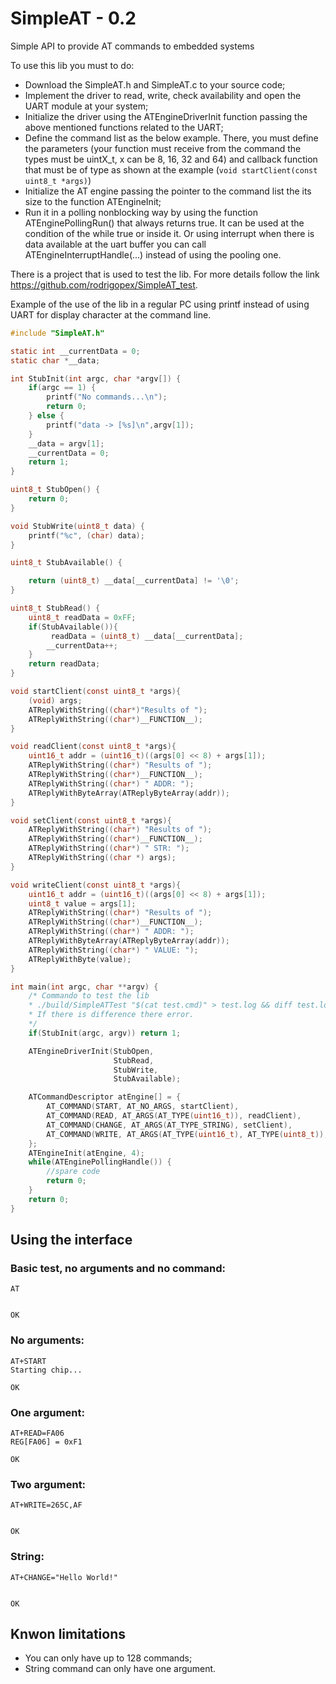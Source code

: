 # SimpleAT - 0.2
Simple API to provide AT commands to embedded systems

To use this lib you must to do:
* Download the SimpleAT.h and SimpleAT.c to your source code;
* Implement the driver to read, write, check availability and open the UART module at your system;
* Initialize the driver using the ATEngineDriverInit function passing the above mentioned functions related to the UART;
* Define the command list as the below example. There, you must define the parameters (your function must receive from the command the types must be uintX_t, x can be 8, 16, 32 and 64) and callback function that must be of type as shown at the example (```void startClient(const uint8_t *args)```)
* Initialize the AT engine passing the pointer to the command list the its size to the function ATEngineInit;
* Run it in a polling nonblocking way by using the function ATEnginePollingRun() that always returns true. It can be used at the condition of the while true or inside it. Or using interrupt when there is data available at the uart buffer you can call ATEngineInterruptHandle(...) instead of using the pooling one.

There is a project that is used to test the lib. For more details follow the link https://github.com/rodrigopex/SimpleAT_test.

Example of the use of the lib in a regular PC using printf instead of using UART for display character at the command line.
```C
#include "SimpleAT.h"

static int __currentData = 0;
static char *__data;

int StubInit(int argc, char *argv[]) {
    if(argc == 1) {
        printf("No commands...\n");
        return 0;
    } else {
        printf("data -> [%s]\n",argv[1]);
    }
    __data = argv[1];
    __currentData = 0;
    return 1;
}

uint8_t StubOpen() {
    return 0;
}

void StubWrite(uint8_t data) {
    printf("%c", (char) data);
}

uint8_t StubAvailable() {

    return (uint8_t) __data[__currentData] != '\0';
}

uint8_t StubRead() {
    uint8_t readData = 0xFF;
    if(StubAvailable()){
         readData = (uint8_t) __data[__currentData];
        __currentData++;
    }
    return readData;
}

void startClient(const uint8_t *args){
    (void) args;
    ATReplyWithString((char*)"Results of ");
    ATReplyWithString((char*)__FUNCTION__);
}

void readClient(const uint8_t *args){
    uint16_t addr = (uint16_t)((args[0] << 8) + args[1]);
    ATReplyWithString((char*) "Results of ");
    ATReplyWithString((char*)__FUNCTION__);
    ATReplyWithString((char*) " ADDR: ");
    ATReplyWithByteArray(ATReplyByteArray(addr));
}

void setClient(const uint8_t *args){
    ATReplyWithString((char*) "Results of ");
    ATReplyWithString((char*)__FUNCTION__);
    ATReplyWithString((char*) " STR: ");
    ATReplyWithString((char *) args);
}

void writeClient(const uint8_t *args){
    uint16_t addr = (uint16_t)((args[0] << 8) + args[1]);
    uint8_t value = args[1];
    ATReplyWithString((char*) "Results of ");
    ATReplyWithString((char*)__FUNCTION__);
    ATReplyWithString((char*) " ADDR: ");
    ATReplyWithByteArray(ATReplyByteArray(addr));
    ATReplyWithString((char*) " VALUE: ");
    ATReplyWithByte(value);
}

int main(int argc, char **argv) {
    /* Commando to test the lib
    * ./build/SimpleATTest "$(cat test.cmd)" > test.log && diff test.log test.log_ok
    * If there is difference there error.
    */
    if(StubInit(argc, argv)) return 1;

    ATEngineDriverInit(StubOpen,
                       StubRead,
                       StubWrite,
                       StubAvailable);

    ATCommandDescriptor atEngine[] = {
        AT_COMMAND(START, AT_NO_ARGS, startClient),
        AT_COMMAND(READ, AT_ARGS(AT_TYPE(uint16_t)), readClient),
        AT_COMMAND(CHANGE, AT_ARGS(AT_TYPE_STRING), setClient),
        AT_COMMAND(WRITE, AT_ARGS(AT_TYPE(uint16_t), AT_TYPE(uint8_t)), writeClient)
    };
    ATEngineInit(atEngine, 4);
    while(ATEnginePollingHandle()) {
        //spare code
        return 0;
    }
    return 0;
}
```

## Using the interface
### Basic test, no arguments and no command:
```
AT


OK
```
### No arguments:
```
AT+START
Starting chip...

OK
```
### One argument:
```
AT+READ=FA06
REG[FA06] = 0xF1

OK
```
### Two argument:
```
AT+WRITE=265C,AF


OK
```

### String:
```
AT+CHANGE="Hello World!"


OK
```

## Knwon limitations

* You can only have up to 128 commands;
* String command can only have one argument.

